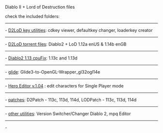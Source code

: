 Diablo II + Lord of Destruction files

check the included folders:
	<hr/>- [D2LoD key utilities](https://github.com/mf022/D2LoD-files/tree/master/D2LoD-key-utilities/): cdkey viewer, defaultkey changer, loaderkey creator
	<hr/>- [D2LoD torrent files](https://github.com/mf022/D2LoD-files/tree/master/D2LoD-torrent-files/): Diablo2 + LoD 1.12a enUS & 1.14b enGB
	<hr/>- [Diablo2 1.13 cpuFix](https://github.com/mf022/D2LoD-files/tree/master/Diablo2-1.13-cpuFix/): 1.13c and 1.13d
	<hr/>- [glide](https://github.com/mf022/D2LoD-files/tree/master/Glide/): Glide3-to-OpenGL-Wrapper_gl32ogl14e
	<hr/>- [Hero Editor v.1.04](https://github.com/mf022/D2LoD-files/tree/master/HeroEditor) : edit characters for Single Player mode
	<hr/>- [patches](https://github.com/mf022/D2LoD-files/tree/master/Patches/): D2Patch - 113c, 113d, 114d, LODPatch - 113c, 113d, 114d
	<hr/>- [other utilities](https://github.com/mf022/D2LoD-files/tree/master/other-utilities/): Version Switcher/Changer Diablo 2, mpq Editor
	<hr/>- 